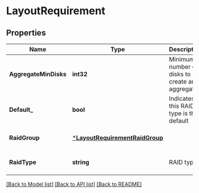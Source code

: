 # LayoutRequirement

## Properties
Name | Type | Description | Notes
------------ | ------------- | ------------- | -------------
**AggregateMinDisks** | **int32** | Minimum number of disks to create an aggregate | [optional] [default to null]
**Default_** | **bool** | Indicates if this RAID type is the default | [optional] [default to null]
**RaidGroup** | [***LayoutRequirementRaidGroup**](layout_requirement_raid_group.md) |  | [optional] [default to null]
**RaidType** | **string** | RAID type | [optional] [default to null]

[[Back to Model list]](../README.md#documentation-for-models) [[Back to API list]](../README.md#documentation-for-api-endpoints) [[Back to README]](../README.md)


